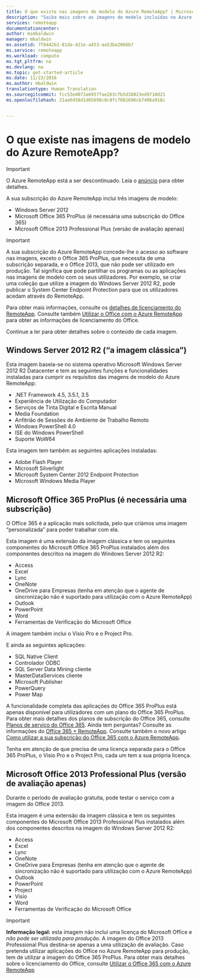 ```yaml
---
title: O que existe nas imagens de modelo do Azure RemoteApp? | Microsoft Docs
description: "Saiba mais sobre as imagens de modelo incluídas no Azure RemoteApp."
services: remoteapp
documentationcenter: 
author: msmbaldwin
manager: mbaldwin
ms.assetid: 7f8442b2-81da-421e-a453-aa53ba2066b7
ms.service: remoteapp
ms.workload: compute
ms.tgt_pltfrm: na
ms.devlang: na
ms.topic: get-started-article
ms.date: 11/23/2016
ms.author: mbaldwin
translationtype: Human Translation
ms.sourcegitcommit: fcc53e4073a6957fae263cfb5d38023ed9710d21
ms.openlocfilehash: 21ae6458d1d65698c0c8fc7081696cb7406a918c


---
```

# <a name="what-is-in-the-azure-remoteapp-template-images"></a>O que existe nas imagens de modelo do Azure RemoteApp?
> [!IMPORTANT]
> O Azure RemoteApp está a ser descontinuado. Leia o [anúncio](https://go.microsoft.com/fwlink/?linkid=821148) para obter detalhes.
> 
> 

A sua subscrição do Azure RemoteApp inclui três imagens de modelo:

* Windows Server 2012
* Microsoft Office 365 ProPlus (é necessária uma subscrição do Office 365)
* Microsoft Office 2013 Professional Plus (versão de avaliação apenas)

> [!IMPORTANT]
> A sua subscrição do Azure RemoteApp concede-lhe o acesso ao software nas imagens, exceto o Office 365 ProPlus, que necessita de uma subscrição separada, e o Office 2013, que não pode ser utilizado em produção. Tal significa que pode partilhar os programas ou as aplicações nas imagens de modelo com os seus utilizadores. Por exemplo, se criar uma coleção que utilize a imagem do Windows Server 2012 R2, pode publicar o System Center Endpoint Protection para que os utilizadores acedam através do RemoteApp.
> 
> Para obter mais informações, consulte os [detalhes de licenciamento do RemoteApp](remoteapp-licensing.md). Consulte também [Utilizar o Office com o Azure RemoteApp](remoteapp-o365.md) para obter as informações de licenciamento do Office.
> 
> 

Continue a ler para obter detalhes sobre o conteúdo de cada imagem.

## <a name="windows-server-2012-r2-the-vanilla-image"></a>Windows Server 2012 R2 (“a imagem clássica”)
Esta imagem baseia-se no sistema operativo Microsoft Windows Server 2012 R2 Datacenter e tem as seguintes funções e funcionalidades instaladas para cumprir os requisitos das imagens de modelo do Azure RemoteApp:

* .NET Framework 4.5, 3.5.1, 3.5
* Experiência de Utilização do Computador
* Serviços de Tinta Digital e Escrita Manual
* Media Foundation
* Anfitrião de Sessões de Ambiente de Trabalho Remoto
* Windows PowerShell 4.0
* ISE do Windows PowerShell
* Suporte WoW64

Esta imagem tem também as seguintes aplicações instaladas:

* Adobe Flash Player
* Microsoft Silverlight
* Microsoft System Center 2012 Endpoint Protection
* Microsoft Windows Media Player

## <a name="microsoft-office-365-proplus-subscription-required"></a>Microsoft Office 365 ProPlus (é necessária uma subscrição)
O Office 365 é a aplicação mais solicitada, pelo que criámos uma imagem “personalizada” para poder trabalhar com ela.

Esta imagem é uma extensão da imagem clássica e tem os seguintes componentes do Microsoft Office 365 ProPlus instalados além dos componentes descritos na imagem do Windows Server 2012 R2:

* Access
* Excel
* Lync
* OneNote
* OneDrive para Empresas (tenha em atenção que o agente de sincronização não é suportado para utilização com o Azure RemoteApp)
* Outlook
* PowerPoint
* Word
* Ferramentas de Verificação do Microsoft Office

A imagem também inclui o Visio Pro e o Project Pro.

E ainda as seguintes aplicações:

* SQL Native Client
* Controlador ODBC
* SQL Server Data Mining cliente
* MasterDataServices cliente
* Microsoft Publisher
* PowerQuery
* Power Map

A funcionalidade completa das aplicações do Office 365 ProPlus está apenas disponível para utilizadores com um plano do Office 365 ProPlus. Para obter mais detalhes dos planos de subscrição do Office 365, consulte [Planos de serviço do Office 365](http://technet.microsoft.com/library/office-365-plan-options.aspx). Ainda tem perguntas? Consulte as informações do [Office 365 + RemoteApp](remoteapp-o365.md). Consulte também o novo artigo [Como utilizar a sua subscrição do Office 365 com o Azure RemoteApp](remoteapp-officesubscription.md).

Tenha em atenção de que precisa de uma licença separada para o Office 365 ProPlus, o Visio Pro e o Project Pro, cada um tem a sua própria licença.

## <a name="microsoft-office-2013-professional-plus-trial-only"></a>Microsoft Office 2013 Professional Plus (versão de avaliação apenas)
Durante o período de avaliação gratuita, pode testar o serviço com a imagem do Office 2013.

Esta imagem é uma extensão da imagem clássica e tem os seguintes componentes do Microsoft Office 2013 Professional Plus instalados além dos componentes descritos na imagem do Windows Server 2012 R2:

* Access
* Excel
* Lync
* OneNote
* OneDrive para Empresas (tenha em atenção que o agente de sincronização não é suportado para utilização com o Azure RemoteApp)
* Outlook
* PowerPoint
* Project
* Visio
* Word
* Ferramentas de Verificação do Microsoft Office

> [!IMPORTANT]
> **Informação legal:** esta imagem não inclui uma licença do Microsoft Office e *não pode ser utilizada para produção*. A imagem do Office 2013 Professional Plus destina-se apenas a uma utilização de avaliação. Caso pretenda utilizar aplicações do Office no Azure RemoteApp para produção, tem de utilizar a imagem do Office 365 ProPlus. Para obter mais detalhes sobre o licenciamento do Office, consulte [Utilizar o Office 365 com o Azure RemoteApp](remoteapp-o365.md)
> 
> 




<!--HONumber=Dec16_HO1-->


